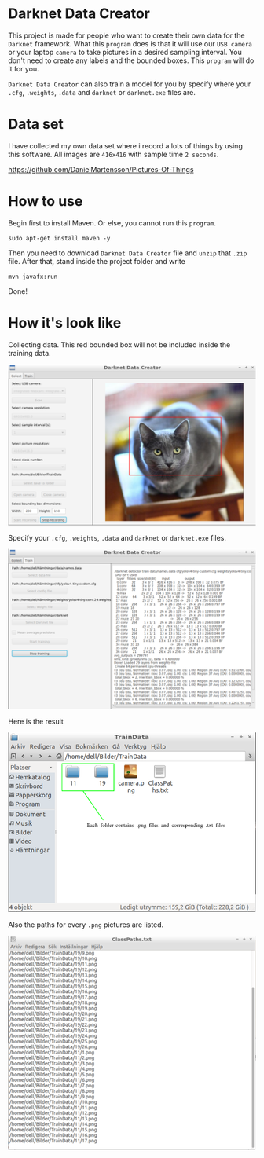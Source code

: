 # Darknet Data Creator

This project is made for people who want to create their own data for the `Darknet` framework.
What this `program` does is that it will use our `USB camera` or your laptop `camera` to take pictures
in a desired sampling interval. You don't need to create any labels and the bounded boxes. This `program` will
do it for you.

`Darknet Data Creator` can also train a model for you by specify where your `.cfg`, `.weights`, `.data` and `darknet` or `darknet.exe` files are.

# Data set

I have collected my own data set where i record a lots of things by using this software. All images are `416x416` with sample time `2 seconds`.

https://github.com/DanielMartensson/Pictures-Of-Things

# How to use

Begin first to install Maven. Or else, you cannot run this `program`.

```
sudo apt-get install maven -y
```

Then you need to download `Darknet Data Creator` file and `unzip` that `.zip` file. After that, stand inside the project folder and write

```
mvn javafx:run
```

Done!

# How it's look like

Collecting data. This red bounded box will not be included inside the training data.

![a](https://raw.githubusercontent.com/DanielMartensson/Darknet-Data-Creator/main/pictures/collecting.png)

Specify your `.cfg`, `.weights`, `.data` and `darknet` or `darknet.exe` files.

![a](https://raw.githubusercontent.com/DanielMartensson/Darknet-Data-Creator/main/pictures/training.png)

Here is the result

![a](https://raw.githubusercontent.com/DanielMartensson/Darknet-Data-Creator/main/pictures/result.png)

Also the paths for every `.png` pictures are listed.

![a](https://raw.githubusercontent.com/DanielMartensson/Darknet-Data-Creator/main/pictures/paths.png)
